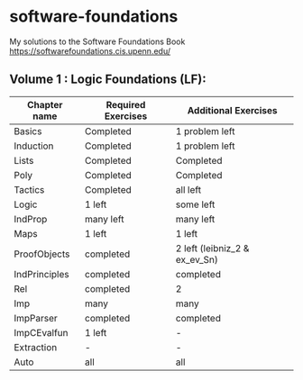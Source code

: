 # software-foundations
My solutions to the Software Foundations Book https://softwarefoundations.cis.upenn.edu/ 

## Volume 1 : Logic Foundations  (LF):

| Chapter name  | Required Exercises | Additional Exercises             |
|---------------|--------------------|----------------------------------|
|  Basics       |     Completed      |  1 problem left                  |
|  Induction    |     Completed      |  1 problem left                  |
|  Lists        |     Completed      | Completed                        |
| Poly          |     Completed      | Completed                        |
| Tactics       |     Completed      | all left                         |
| Logic         |     1 left         | some left                        |
| IndProp       |     many left      | many left                        |
| Maps          |     1 left         | 1 left                           |
| ProofObjects  |     completed      | 2 left (leibniz_2 & ex_ev_Sn)    |
| IndPrinciples | completed          | completed                        |
| Rel           | completed          | 2                                |
| Imp           |  many              |  many                            |
| ImpParser     | completed          | completed                        |
| ImpCEvalfun   | 1 left             | -                                |
| Extraction    | -                  |   -                              |
| Auto          | all                | all                              |


